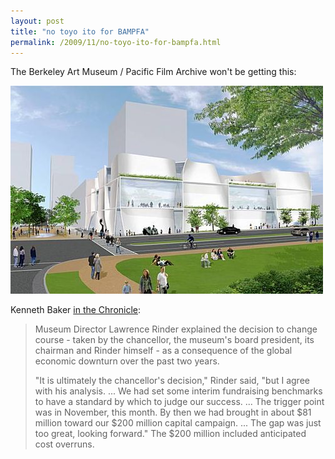 ```yaml
---
layout: post
title: "no toyo ito for BAMPFA"
permalink: /2009/11/no-toyo-ito-for-bampfa.html
---
```


The Berkeley Art Museum / Pacific Film Archive won't be getting this:

![ Jeanne Collins & Assoc](/assets/2009/bampfa.jpg)

Kenneth Baker [in the Chronicle](http://www.sfgate.com/cgi-bin/article.cgi?f=/c/a/2009/11/18/MN721AM4LA.DTL):

> Museum Director Lawrence Rinder explained the decision to change course - taken by the chancellor, the museum's board president, its chairman and Rinder himself - as a consequence of the global economic downturn over the past two years.
> 
> "It is ultimately the chancellor's decision," Rinder said, "but I agree with his analysis. ... We had set some interim fundraising benchmarks to have a standard by which to judge our success. ... The trigger point was in November, this month. By then we had brought in about $81 million toward our $200 million capital campaign. ... The gap was just too great, looking forward." The $200 million included anticipated cost overruns.